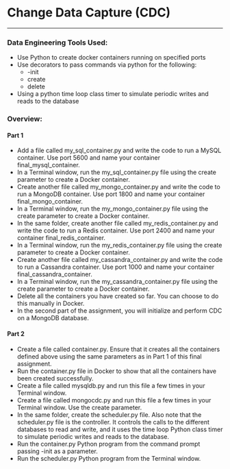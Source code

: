# Change Data Capture (CDC)
---
### Data Engineering Tools Used:
- Use Python to create docker containers running on specified ports
- Use decorators to pass commands via python for the following:
  - -init
  - create
  - delete
- Using a python time loop class timer to simulate periodic writes and reads to the database

### Overview:

#### Part 1

- Add a file called my_sql_container.py and write the code to run a MySQL container. Use port 5600 and name your container final_mysql_container. 
- In a Terminal window, run the my_sql_container.py file using the create parameter to create a Docker container. 
- Create another file called my_mongo_container.py and write the code to run a MongoDB container. Use port 1800 and name your container final_mongo_container. 
- In a Terminal window, run the my_mongo_container.py file using the create parameter to create a Docker container. 
- In the same folder, create another file called my_redis_container.py and write the code to run a Redis container. Use port 2400 and name your container final_redis_container. 
- In a Terminal window, run the my_redis_container.py file using the create parameter to create a Docker container. 
- Create another file called my_cassandra_container.py and write the code to run a Cassandra container. Use port 1000 and name your container final_cassandra_container. 
- In a Terminal window, run the my_cassandra_container.py file using the create parameter to create a Docker container. 
- Delete all the containers you have created so far. You can choose to do this manually in Docker. 
- In the second part of the assignment, you will initialize and perform CDC on a MongoDB database.

#### Part 2

- Create a file called container.py. Ensure that it creates all the containers defined above using the same parameters as in Part 1 of this final assignment. 
- Run the container.py file in Docker to show that all the containers have been created successfully.
- Create a file called mysqldb.py and run this file a few times in your Terminal window. 
- Create a file called mongocdc.py and run this file a few times in your Terminal window. Use the create parameter. 
- In the same folder, create the scheduler.py file. Also note that the scheduler.py file is the controller. It controls the calls to the different databases to read and write, and it uses the time loop Python class timer to simulate periodic writes and reads to the database. 
- Run the container.py Python program from the command prompt passing -init as a parameter. 
- Run the scheduler.py Python program from the Terminal window. 
